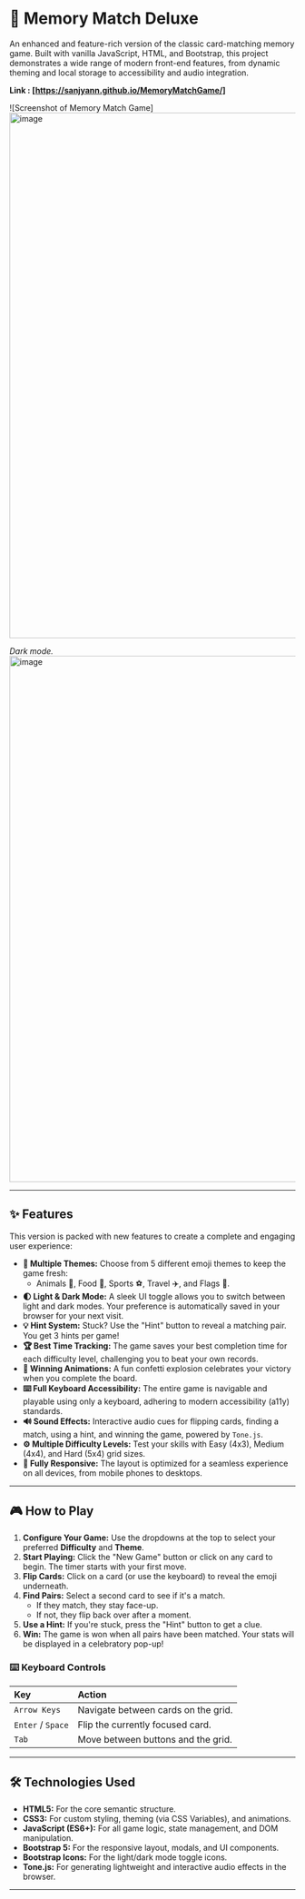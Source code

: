 # 🧠 Memory Match Deluxe

An enhanced and feature-rich version of the classic card-matching memory game. Built with vanilla JavaScript, HTML, and Bootstrap, this project demonstrates a wide range of modern front-end features, from dynamic theming and local storage to accessibility and audio integration.

**Link : [https://sanjyann.github.io/MemoryMatchGame/]**

![Screenshot of Memory Match Game]
<img width="1897" height="926" alt="image" src="https://github.com/user-attachments/assets/0410a658-205c-42ae-8ad8-26432d0a5e04" />


*Dark mode.*
<img width="1903" height="927" alt="image" src="https://github.com/user-attachments/assets/41988664-80cc-4b1f-8eb5-de3a18e15b37" />

---

## ✨ Features

This version is packed with new features to create a complete and engaging user experience:

* **🎨 Multiple Themes:** Choose from 5 different emoji themes to keep the game fresh:
    * Animals 🐶, Food 🍕, Sports ⚽️, Travel ✈️, and Flags 🏁.
* **🌓 Light & Dark Mode:** A sleek UI toggle allows you to switch between light and dark modes. Your preference is automatically saved in your browser for your next visit.
* **💡 Hint System:** Stuck? Use the "Hint" button to reveal a matching pair. You get 3 hints per game!
* **🏆 Best Time Tracking:** The game saves your best completion time for each difficulty level, challenging you to beat your own records.
* **🎉 Winning Animations:** A fun confetti explosion celebrates your victory when you complete the board.
* **⌨️ Full Keyboard Accessibility:** The entire game is navigable and playable using only a keyboard, adhering to modern accessibility (a11y) standards.
* **🔊 Sound Effects:** Interactive audio cues for flipping cards, finding a match, using a hint, and winning the game, powered by `Tone.js`.
* **⚙️ Multiple Difficulty Levels:** Test your skills with Easy (4x3), Medium (4x4), and Hard (5x4) grid sizes.
* **📱 Fully Responsive:** The layout is optimized for a seamless experience on all devices, from mobile phones to desktops.

---

## 🎮 How to Play

1.  **Configure Your Game:** Use the dropdowns at the top to select your preferred **Difficulty** and **Theme**.
2.  **Start Playing:** Click the "New Game" button or click on any card to begin. The timer starts with your first move.
3.  **Flip Cards:** Click on a card (or use the keyboard) to reveal the emoji underneath.
4.  **Find Pairs:** Select a second card to see if it's a match.
    * If they match, they stay face-up.
    * If not, they flip back over after a moment.
5.  **Use a Hint:** If you're stuck, press the "Hint" button to get a clue.
6.  **Win:** The game is won when all pairs have been matched. Your stats will be displayed in a celebratory pop-up!

### ⌨️ Keyboard Controls

| Key           | Action                               |
| :------------ | :----------------------------------- |
| `Arrow Keys`  | Navigate between cards on the grid.  |
| `Enter` / `Space` | Flip the currently focused card.     |
| `Tab`         | Move between buttons and the grid.   |

---

## 🛠️ Technologies Used

* **HTML5:** For the core semantic structure.
* **CSS3:** For custom styling, theming (via CSS Variables), and animations.
* **JavaScript (ES6+):** For all game logic, state management, and DOM manipulation.
* **Bootstrap 5:** For the responsive layout, modals, and UI components.
* **Bootstrap Icons:** For the light/dark mode toggle icons.
* **Tone.js:** For generating lightweight and interactive audio effects in the browser.

---
